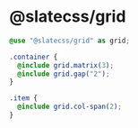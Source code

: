 # @slatecss/grid

```scss
@use "@slatecss/grid" as grid;

.container {
  @include grid.matrix(3);
  @include grid.gap("2");
}

.item {
  @include grid.col-span(2);
}
```
